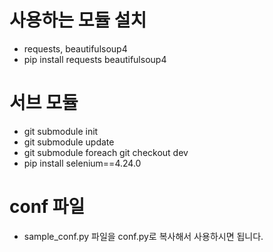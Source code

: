 # 사용하는 모듈 설치
- requests, beautifulsoup4
- pip install requests beautifulsoup4

# 서브 모듈
- git submodule init
- git submodule update
- git submodule foreach git checkout dev
- pip install selenium==4.24.0

# conf 파일
- sample_conf.py 파일을 conf.py로 복사해서 사용하시면 됩니다.
